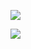![](https://github-readme-stats.vercel.app/api?username=Berke-Ates&count_private=true&show_icons=true&theme=onedark)

![](https://github-readme-stats.vercel.app/api/top-langs/?username=Berke-Ates&count_private=true&langs_count=20&theme=onedark)
